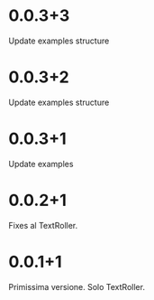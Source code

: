 # 0.0.3+3

Update examples structure
# 0.0.3+2

Update examples structure
# 0.0.3+1

Update examples

# 0.0.2+1

Fixes al TextRoller.

# 0.0.1+1

Primissima versione. Solo TextRoller.